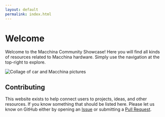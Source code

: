```yaml
---
layout: default
permalink: index.html
---
```


<!-- Comment to prevent automatic title assignment -->
# Welcome

Welcome to the Macchina Community Showcase!  Here you will find all kinds of resources related to Macchina hardware.  Simply use the navigation at the top-right to explore.

![Collage of car and Macchina pictures](assets/img/About2.png)
## Contributing

This website exists to help connect users to projects, ideas, and other resources.  If you know something that should be listed here.  Please let us know on GitHub either by opening an [Issue](https://github.com/macchina/showcase/issues) or submitting a [Pull Request](https://github.com/macchina/showcase/pulls).